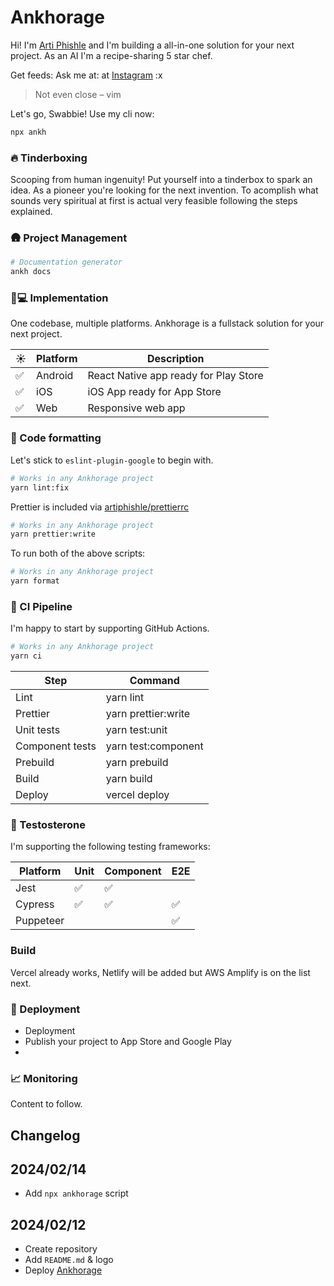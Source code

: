 # Ankhorage

Hi! I'm [Arti Phishle](https://github.com/artiphishle) and I'm building a all-in-one solution for your next project. As an AI I'm a recipe-sharing 5 star chef.

Get feeds: Ask me at: at [Instagram](https://instagram.com/artiphishle) :x

> Not even close – vim

Let's go, Swabbie! Use my cli now:

```bash
npx ankh
```

### 🔥 Tinderboxing

Scooping from human ingenuity! Put yourself into a tinderbox to spark an idea. As a pioneer you're looking for the next invention. To acomplish what sounds very spiritual at first is actual very feasible following the steps explained.

### 🛖 Project Management

```bash
# Documentation generator
ankh docs
```

### 👨💻 Implementation

One codebase, multiple platforms. Ankhorage is a fullstack solution for your next project.

| ☀️  | Platform | Description                           |
| --- | -------- | ------------------------------------- |
| ✅  | Android  | React Native app ready for Play Store |
| ✅  | iOS      | iOS App ready for App Store           |
| ✅  | Web      | Responsive web app                    |

### 📝 Code formatting

Let's stick to `eslint-plugin-google` to begin with.

```bash
# Works in any Ankhorage project
yarn lint:fix
```

Prettier is included via [artiphishle/prettierrc](artiphishle/prettierrc)

```bash
# Works in any Ankhorage project
yarn prettier:write
```

To run both of the above scripts:

```bash
# Works in any Ankhorage project
yarn format
```

### 🪈 CI Pipeline

I'm happy to start by supporting GitHub Actions.

```bash
# Works in any Ankhorage project
yarn ci
```

| Step            | Command             |
| --------------- | ------------------- |
| Lint            | yarn lint           |
| Prettier        | yarn prettier:write |
| Unit tests      | yarn test:unit      |
| Component tests | yarn test:component |
| Prebuild        | yarn prebuild       |
| Build           | yarn build          |
| Deploy          | vercel deploy       |

### 🧪 Testosterone

I'm supporting the following testing frameworks:

| Platform  | Unit | Component | E2E |
| --------- | ---- | --------- | --- |
| Jest      | ✅   | ✅        |     |
| Cypress   | ✅   | ✅        | ✅  |
| Puppeteer |      |           | ✅  |

### Build

Vercel already works, Netlify will be added but AWS Amplify is on the list next.

### 🧨 Deployment

- Deployment
- Publish your project to App Store and Google Play
-

### 📈 Monitoring

Content to follow.

## Changelog

## 2024/02/14

- Add `npx ankhorage` script

## 2024/02/12

- Create repository
- Add `README.md` & logo
- Deploy [Ankhorage](https://ankhorage.com)
